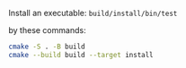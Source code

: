 Install an executable:
`build/install/bin/test`

by these commands:
```bash
cmake -S . -B build
cmake --build build --target install
```